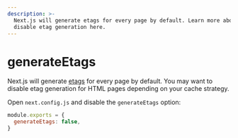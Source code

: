 ```yaml
---
description: >-
  Next.js will generate etags for every page by default. Learn more about how to
  disable etag generation here.
---
```


# generateEtags

Next.js will generate [etags](https://en.wikipedia.org/wiki/HTTP_ETag) for every page by default. You may want to disable etag generation for HTML pages depending on your cache strategy.

Open `next.config.js` and disable the `generateEtags` option:

```js
module.exports = {
  generateEtags: false,
}
```
